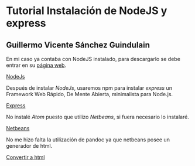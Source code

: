 # Tutorial Instalación de NodeJS y express
## Guillermo Vicente Sánchez Guindulain

En mi caso ya contaba con NodeJS instalado, para descargarlo se debe entrar en su [página web](https://nodejs.org/en/).

[NodeJs](http://i.imgur.com/OUewPJI.png)

Después de instalar *NodeJs*, usaremos npm para instalar *express* un Framework Web Rápido, De Mente Abierta, minimalista para Node.js.

[Express](http://i.imgur.com/eUFIkSz.png)

No instalé *Atom* puesto que utilizo *Netbeans*, si fuera necesario lo instalaré.

[Netbeans](http://i.imgur.com/eWi3txR.png)

No me hizo falta la utilización de pandoc ya que netbeans posee un generador de html.

[Convertir a html](http://i.imgur.com/ofwloGb.png)